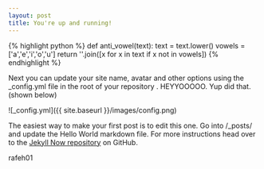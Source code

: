 ```yaml
---
layout: post
title: You're up and running!
---
```



{% highlight python %}
def anti_vowel(text):
	text = text.lower()
	vowels = ['a','e','i','o','u']
	return ''.join([x for x in text if x not in vowels])
{% endhighlight %}

Next you can update your site name, avatar and other options using the _config.yml file in the root of your repository . HEYYOOOOO. Yup did that. (shown below)

![_config.yml]({{ site.baseurl }}/images/config.png)

The easiest way to make your first post is to edit this one. Go into /_posts/ and update the Hello World markdown file. For more instructions head over to the [Jekyll Now repository](https://github.com/barryclark/jekyll-now) on GitHub. 

rafeh01
